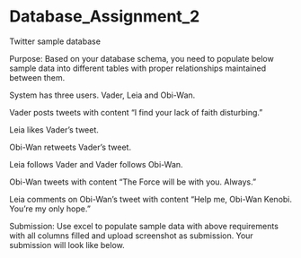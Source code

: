 # Database_Assignment_2

Twitter sample database

Purpose: Based on your database schema, you need to populate below sample data into different tables with proper relationships maintained between them.

System has three users. Vader, Leia and Obi-Wan.

Vader posts tweets with content “I find your lack of faith disturbing.”

Leia likes Vader’s tweet.

Obi-Wan retweets Vader’s tweet.

Leia follows Vader and Vader follows Obi-Wan.

Obi-Wan tweets with content “The Force will be with you. Always.”

Leia comments on Obi-Wan’s tweet with content “Help me, Obi-Wan Kenobi. You’re my only hope.”

Submission: Use excel to populate sample data with above requirements with all columns filled and upload screenshot as submission. Your submission will look like below.
